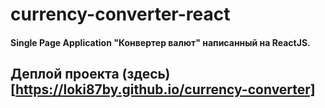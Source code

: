 # currency-converter-react
#### Single Page Application "Конвертер валют" написанный на ReactJS.
## Деплой проекта (здесь)[https://loki87by.github.io/currency-converter]